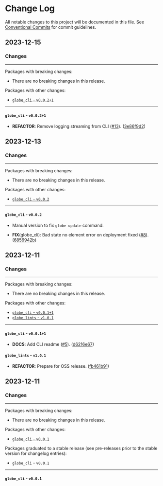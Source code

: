 # Change Log

All notable changes to this project will be documented in this file.
See [Conventional Commits](https://conventionalcommits.org) for commit guidelines.

## 2023-12-15

### Changes

---

Packages with breaking changes:

 - There are no breaking changes in this release.

Packages with other changes:

 - [`globe_cli` - `v0.0.2+1`](#globe_cli---v0021)

---

#### `globe_cli` - `v0.0.2+1`

 - **REFACTOR**: Remove logging streaming from CLI ([#13](https://github.com/invertase/globe/issues/13)). ([3e86f9d2](https://github.com/invertase/globe/commit/3e86f9d2d8ef820b8ff319eb137c9afa4605c732))


## 2023-12-13

### Changes

---

Packages with breaking changes:

 - There are no breaking changes in this release.

Packages with other changes:

 - [`globe_cli` - `v0.0.2`](#globe_cli---v002)

---

#### `globe_cli` - `v0.0.2`

 - Manual version to fix `globe update` command.

 - **FIX**(globe_cli): Bad state no element error on deployment fixed ([#8](https://github.com/invertase/globe/issues/8)). ([6856942b](https://github.com/invertase/globe/commit/6856942b9c70d8b69c4cc663afbcab3782a45d39))


## 2023-12-11

### Changes

---

Packages with breaking changes:

 - There are no breaking changes in this release.

Packages with other changes:

 - [`globe_cli` - `v0.0.1+1`](#globe_cli---v0011)
 - [`globe_lints` - `v1.0.1`](#globe_lints---v101)

---

#### `globe_cli` - `v0.0.1+1`

 - **DOCS**: Add CLI readme ([#5](https://github.com/invertase/globe/issues/5)). ([d6216e67](https://github.com/invertase/globe/commit/d6216e6774bf430b76ab792b28c57352e79c5d04))

#### `globe_lints` - `v1.0.1`

 - **REFACTOR**: Prepare for OSS release. ([fb461b91](https://github.com/invertase/globe/commit/fb461b91d66d35a9c46e3a5301c57c68ed8347d0))


## 2023-12-11

### Changes

---

Packages with breaking changes:

 - There are no breaking changes in this release.

Packages with other changes:

 - [`globe_cli` - `v0.0.1`](#globe_cli---v001)

Packages graduated to a stable release (see pre-releases prior to the stable version for changelog entries):

 - `globe_cli` - `v0.0.1`

---

#### `globe_cli` - `v0.0.1`

